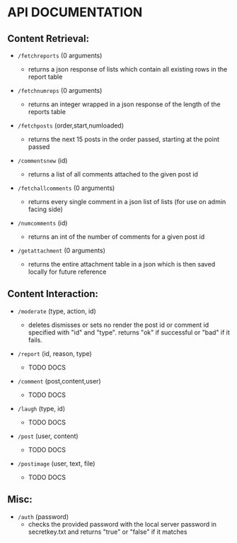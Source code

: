 # API DOCUMENTATION

## Content Retrieval:

- `/fetchreports` (0 arguments)
    - returns a json response of lists which contain all existing rows in the report table

- `/fetchnumreps` (0 arguments)
    - returns an integer wrapped in a json response of the length of the reports table

- `/fetchposts` (order,start,numloaded)
    - returns the next 15 posts in the order passed, starting at the point passed

- `/commentsnew` (id)
    - returns a list of all comments attached to the given post id

- `/fetchallcomments` (0 arguments)
    - returns every single comment in a json list of lists (for use on admin facing side)

- `/numcomments` (id)
    - returns an int of the number of comments for a given post id   

- `/getattachment` (0 arguments)
    - returns the entire attachment table in a json which is then saved locally for future reference


## Content Interaction:

- `/moderate` (type, action, id)
    -  deletes dismisses or sets no render the post id or comment id specified with "id" and "type". returns "ok" if successful or "bad" if it fails.

- `/report` (id, reason, type)
    - TODO DOCS

- `/comment` (post,content,user)
    - TODO DOCS

- `/laugh` (type, id)
    - TODO DOCS

- `/post` (user, content)
    - TODO DOCS

- `/postimage` (user, text, file)
    - TODO DOCS


## Misc:

- `/auth` (password)
    - checks the provided password with the local server password in secretkey.txt and returns "true" or "false" if it matches